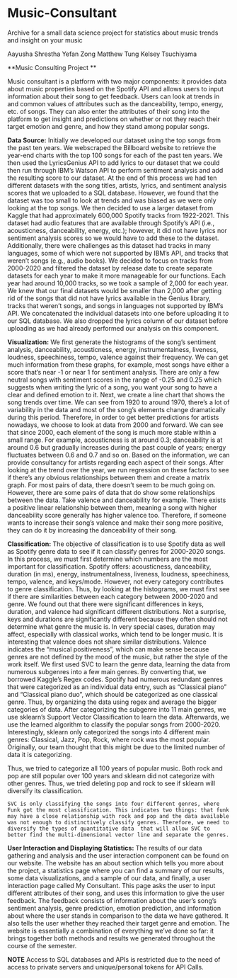 # Music-Consultant
Archive for a small data science project for statistics about music trends and insight on your music

Aayusha Shrestha 
Yefan Zong 
Matthew Tung 
Kelsey Tsuchiyama 


**Music Consulting Project **
	
  Music consultant is a platform with two major components: it provides data about music properties based on the Spotify API and allows users to input information about their song to get feedback. Users can look at trends in and common values of attributes such as the danceability, tempo, energy, etc. of songs. They can also enter the attributes of their song into the platform to get insight and predictions on whether or not they reach their target emotion and genre, and how they stand among popular songs.
  
**Data Source:**
	Initially we developed our dataset using the top songs from the past ten years. We webscraped the Billboard website to retrieve the year-end charts with the top 100 songs for each of the past ten years. We then used the LyricsGenius API to add lyrics to our dataset that we could then run through IBM’s Watson API to perform sentiment analysis and add the resulting score to our dataset. At the end of this process we had ten different datasets with the song titles, artists, lyrics, and sentiment analysis scores that we uploaded to a SQL database. However, we found that the dataset was too small to look at trends and was biased as we were only looking at the top songs. 
	We then decided to use a larger dataset from Kaggle that had approximately 600,000 Spotify tracks from 1922-2021. This dataset had audio features that are available through Spotify’s API (i.e., acousticness, danceability, energy, etc.); however, it did not have lyrics nor sentiment analysis scores so we would have to add these to the dataset. Additionally, there were challenges as this dataset had tracks in many languages, some of which were not supported by IBM’s API, and tracks that weren’t songs (e.g., audio books). We decided to focus on tracks from 2000-2020 and filtered the dataset by release date to create separate datasets for each year to make it more manageable for our functions. Each year had around 10,000 tracks, so we took a sample of 2,000 for each year. We knew that our final datasets would be smaller than 2,000 after getting rid of the songs that did not have lyrics available in the Genius library, tracks that weren’t songs, and songs in languages not supported by IBM’s API. We concatenated the individual datasets into one before uploading it to our SQL database. We also dropped the lyrics column of our dataset before uploading as we had already performed our analysis on this component. 
  
**Visualization:**
  We first generate the histograms of the song’s sentiment analysis, danceability, acousticness, energy, instrumentalness, liveness, loudness, speechiness, tempo, valence against their frequency. We can get much information from these graphs, for example, most songs have either a score that’s near -1 or near 1 for sentiment analysis. There are only a few neutral songs with sentiment scores in the range of -0.25 and 0.25 which suggests when writing the lyric of a song, you want your song to have a clear and defined emotion to it. 
  Next, we create a line chart that shows the song trends over time. We can see from 1920 to around 1970, there’s a lot of variability in the data and most of the song’s elements change dramatically during this period. Therefore, in order to get better predictions for artists nowadays, we choose to look at data from 2000 and forward. We can see that since 2000, each element of the song is much more stable within a small range. For example, acousticness is at around 0.3; danceability is at around 0.6 but gradually increases during the past couple of years; energy fluctuates between 0.6 and 0.7 and so on. Based on the information, we can provide consultancy for artists regarding each aspect of their songs.
  After looking at the trend over the year, we run regression on these factors to see if there’s any obvious relationships between them and create a matrix graph.  For most pairs of data, there doesn’t seem to be much going on. However, there are some pairs of data that do show some relationships between the data. Take valence and danceability for example. There exists a positive linear relationship between them, meaning a song with higher danceability score generally has higher valence too. Therefore, if someone wants to increase their song’s valence and make their song more positive, they can do it by increasing the danceability of their song. 

**Classification:**
	The objective of classification is to use Spotify data as well as Spotify genre data to see if it can classify genres for 2000-2020 songs. In this process, we must first determine which numbers are the most important for classification. Spotify offers: acousticness, danceability, duration (in ms), energy, instrumentalness, liveness, loudness, speechiness, tempo, valence, and keys/mode. However, not every category contributes to genre classification. Thus, by looking at the histograms, we must first see if there are similarities between each category between 2000-2020 and genre. We found out that there were significant differences in keys, duration, and valence had significant different distributions. Not a surprise, keys and durations are significantly different because they often should not determine what genre the music is. In very special cases, duration may affect, especially with classical works, which tend to be longer music. It is interesting that valence does not share similar distributions. Valence indicates the “musical positiveness”, which can make sense because genres are not defined by the mood of the music, but rather the style of the work itself. 
	We first used SVC to learn the genre data, learning the data from numerous subgenres into a few main genres. By converting that, we borrowed Kaggle’s Regex codes. Spotify had numerous redundant genres that were categorized as an individual data entry, such as “Classical piano” and “Classical piano duo”, which should be categorized as one classical genre. Thus, by organizing the data using regex and average the bigger categories of data. 
	After categorizing the subgenre into 11 main genres, we use sklearn’s Support Vector Classification to learn the data. Afterwards, we use the learned algorithm to classify the popular songs from 2000-2020. Interestingly, sklearn only categorized the songs into 4 different main genres: Classical, Jazz, Pop, Rock, where rock was the most popular. Originally, our team thought that this might be due to the limited number of data it is categorizing. 

Thus, we tried to categorize all 100 years of popular music. 
Both rock and pop are still popular over 100 years and sklearn did not categorize with other genres. Thus, we tried deleting pop and rock to see if sklearn will diversify its classification. 

	SVC is only classifying the songs into four different genres, where Funk got the most classification. This indicates two things: that funk may have a close relationship with rock and pop and the data available was not enough to distinctively classify genres. Therefore, we need to diversify the types of quantitative data  that will allow SVC to better find the multi-dimensional vector line and separate the genres. 
  
**User Interaction and Displaying Statistics:**
The results of our data gathering and analysis and the user interaction component can be found on our website. The website has an about section which tells you more about the project, a statistics page where you can find a summary of our results, some data visualizations, and a sample of our data, and finally, a user interaction page called My Consultant. This page asks the user to input different attributes of their song, and uses this information to give the user feedback. The feedback consists of information about the user’s song’s sentiment analysis, genre prediction, emotion prediction, and information about where the user stands in comparison to the data we have gathered. It also tells the user whether they reached their target genre and emotion. The website is essentially a combination of everything we’ve done so far: it brings together both methods and results we generated throughout the course of the semester. 

**NOTE**
Access to SQL databases and APIs is restricted due to the need of access to private servers and unique/personal tokens for API Calls.




